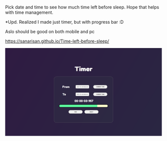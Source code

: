 Pick date and time to see how much time left before sleep.
Hope that helps with time management.

*Upd. 
Realized I made just timer, but with progress bar :D

Aslo should be good on both mobile and pc

https://sanarisan.github.io/Time-left-before-sleep/

![Preview](https://github.com/SanariSan/Time-left-before-sleep/blob/master/preview2.png?raw=true)
